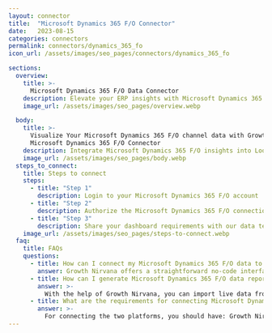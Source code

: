 ```yaml
---
layout: connector
title:  "Microsoft Dynamics 365 F/O Connector"
date:   2023-08-15
categories: connectors
permalink: connectors/dynamics_365_fo
icon_url: /assets/images/seo_pages/connectors/dynamics_365_fo

sections:
  overview:
    title: >-
      Microsoft Dynamics 365 F/O Data Connector
    description: Elevate your ERP insights with Microsoft Dynamics 365 F/O integration. Seamlessly merge ERP data from Microsoft Dynamics 365 F/O with Looker Studio's analytical capabilities, unlocking insights that drive operational strategies, resource planning, and operational excellence.
    image_url: /assets/images/seo_pages/overview.webp

  body:
    title: >-
      Visualize Your Microsoft Dynamics 365 F/O channel data with Growth Nirvana's
      Microsoft Dynamics 365 F/O Connector
    description: Integrate Microsoft Dynamics 365 F/O insights into Looker Studio for comprehensive ERP analytics that guide your operational strategies.
    image_url: /assets/images/seo_pages/body.webp
  steps_to_connect:
    title: Steps to connect
    steps:
      - title: "Step 1"
        description: Login to your Microsoft Dynamics 365 F/O account
      - title: "Step 2"
        description: Authorize the Microsoft Dynamics 365 F/O connection to send data to Growth Nirvana
      - title: "Step 3"
        description: Share your dashboard requirements with our data team. We will build the report for you.
    image_url: /assets/images/seo_pages/steps-to-connect.webp
  faq:
    title: FAQs
    questions:
      - title: How can I connect my Microsoft Dynamics 365 F/O data to Google Data Studio/Looker Studio?
        answer: Growth Nirvana offers a straightforward no-code interface to connect to Microsoft Dynamics 365 F/O data sources.
      - title: How can I generate Microsoft Dynamics 365 F/O data reports in Looker Studio?
        answer: >-
          With the help of Growth Nirvana, you can import live data from Microsoft Dynamics 365 F/O into Looker Studio. These data can be viewed in charts, tables, and dashboards to generate branded reports that can be shared instantly.
      - title: What are the requirements for connecting Microsoft Dynamics 365 F/O and Looker Studio?
        answer: >-
          For connecting the two platforms, you should have: Growth Nirvana Account and Microsoft Dynamics 365 F/O Ads Account
---
```

